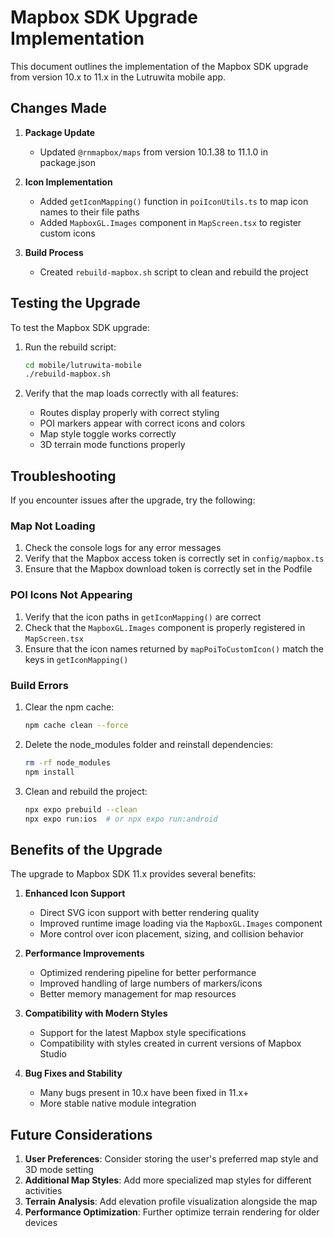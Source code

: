 # Mapbox SDK Upgrade Implementation

This document outlines the implementation of the Mapbox SDK upgrade from version 10.x to 11.x in the Lutruwita mobile app.

## Changes Made

1. **Package Update**
   - Updated `@rnmapbox/maps` from version 10.1.38 to 11.1.0 in package.json

2. **Icon Implementation**
   - Added `getIconMapping()` function in `poiIconUtils.ts` to map icon names to their file paths
   - Added `MapboxGL.Images` component in `MapScreen.tsx` to register custom icons

3. **Build Process**
   - Created `rebuild-mapbox.sh` script to clean and rebuild the project

## Testing the Upgrade

To test the Mapbox SDK upgrade:

1. Run the rebuild script:
   ```bash
   cd mobile/lutruwita-mobile
   ./rebuild-mapbox.sh
   ```

2. Verify that the map loads correctly with all features:
   - Routes display properly with correct styling
   - POI markers appear with correct icons and colors
   - Map style toggle works correctly
   - 3D terrain mode functions properly

## Troubleshooting

If you encounter issues after the upgrade, try the following:

### Map Not Loading

1. Check the console logs for any error messages
2. Verify that the Mapbox access token is correctly set in `config/mapbox.ts`
3. Ensure that the Mapbox download token is correctly set in the Podfile

### POI Icons Not Appearing

1. Verify that the icon paths in `getIconMapping()` are correct
2. Check that the `MapboxGL.Images` component is properly registered in `MapScreen.tsx`
3. Ensure that the icon names returned by `mapPoiToCustomIcon()` match the keys in `getIconMapping()`

### Build Errors

1. Clear the npm cache:
   ```bash
   npm cache clean --force
   ```

2. Delete the node_modules folder and reinstall dependencies:
   ```bash
   rm -rf node_modules
   npm install
   ```

3. Clean and rebuild the project:
   ```bash
   npx expo prebuild --clean
   npx expo run:ios  # or npx expo run:android
   ```

## Benefits of the Upgrade

The upgrade to Mapbox SDK 11.x provides several benefits:

1. **Enhanced Icon Support**
   - Direct SVG icon support with better rendering quality
   - Improved runtime image loading via the `MapboxGL.Images` component
   - More control over icon placement, sizing, and collision behavior

2. **Performance Improvements**
   - Optimized rendering pipeline for better performance
   - Improved handling of large numbers of markers/icons
   - Better memory management for map resources

3. **Compatibility with Modern Styles**
   - Support for the latest Mapbox style specifications
   - Compatibility with styles created in current versions of Mapbox Studio

4. **Bug Fixes and Stability**
   - Many bugs present in 10.x have been fixed in 11.x+
   - More stable native module integration

## Future Considerations

1. **User Preferences**: Consider storing the user's preferred map style and 3D mode setting
2. **Additional Map Styles**: Add more specialized map styles for different activities
3. **Terrain Analysis**: Add elevation profile visualization alongside the map
4. **Performance Optimization**: Further optimize terrain rendering for older devices
